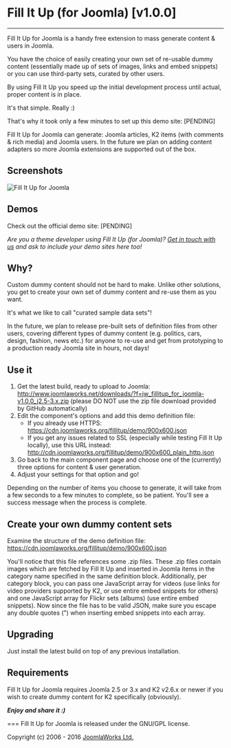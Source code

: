 # Fill It Up (for Joomla) [v1.0.0]
***
Fill It Up for Joomla is a handy free extension to mass generate content &amp; users in Joomla.

You have the choice of easily creating your own set of re-usable dummy content (essentially made up of sets of images, links and embed snippets) or you can use third-party sets, curated by other users.

By using Fill It Up you speed up the initial development process until actual, proper content is in place.

It's that simple. Really :)

That's why it took only a few minutes to set up this demo site: [PENDING]

Fill It Up for Joomla can generate: Joomla articles, K2 items (with comments & rich media) and Joomla users. In the future we plan on adding content adapters so more Joomla extensions are supported out of the box.


## Screenshots
![Fill It Up for Joomla](https://cdn.joomlaworks.org/fillitup/assets/fill-it-up_for_joomla_v1.x_preview.png)


## Demos
Check out the official demo site: [PENDING]

*Are you a theme developer using Fill It Up (for Joomla)? [Get in touch with us](http://www.joomlaworks.net/support/contact) and ask to include your demo sites here too!*


## Why?
Custom dummy content should not be hard to make. Unlike other solutions, you get to create your own set of dummy content and re-use them as you want.

It's what we like to call "curated sample data sets"!

In the future, we plan to release pre-built sets of definition files from other users, covering different types of dummy content (e.g. politics, cars, design, fashion, news etc.) for anyone to re-use and get from prototyping to a production ready Joomla site in hours, not days!


## Use it
1. Get the latest build, ready to upload to Joomla: http://www.joomlaworks.net/downloads/?f=jw_fillitup_for_joomla-v1.0.0_j2.5-3.x.zip (please DO NOT use the zip file download provided by GitHub automatically)
2. Edit the component's options and add this demo definition file:
   - If you already use HTTPS: https://cdn.joomlaworks.org/fillitup/demo/900x600.json
   - If you get any issues related to SSL (especially while testing Fill It Up locally), use this URL instead: http://cdn.joomlaworks.org/fillitup/demo/900x600_plain_http.json
3. Go back to the main component page and choose one of the (currently) three options for content & user generation.
4. Adjust your settings for that option and go!

Depending on the number of items you choose to generate, it will take from a few seconds to a few minutes to complete, so be patient. You'll see a success message when the process is complete.


## Create your own dummy content sets
Examine the structure of the demo definition file: https://cdn.joomlaworks.org/fillitup/demo/900x600.json

You'll notice that this file references some .zip files. These .zip files contain images which are fetched by Fill It Up and inserted in Joomla items in the category name specified in the same definition block. Additionally, per category block, you can pass one JavaScript array for videos (use links for video providers supported by K2, or use entire embed snippets for others) and one JavaScript array for Flickr sets (albums) (use entire embed snippets). Now since the file has to be valid JSON, make sure you escape any double quotes (\") when inserting embed snippets into each array.


## Upgrading
Just install the latest build on top of any previous installation.


## Requirements
Fill It Up for Joomla requires Joomla 2.5 or 3.x and K2 v2.6.x or newer if you wish to create dummy content for K2 specifically (obviously).


***Enjoy and share it :)***

===
Fill It Up for Joomla is released under the GNU/GPL license.

Copyright (c) 2006 - 2016 [JoomlaWorks Ltd.](http://www.joomlaworks.net)
